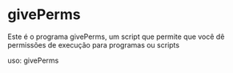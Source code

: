 # givePerms


Este é o programa givePerms, um script que permite que você dê permissões
de execução para programas ou scripts

uso:
    givePerms <programa>

